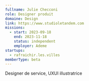 ```yaml
---
fullname: Julie Checconi
role: Designer produit
domaine: Design
link: https://www.studioletandem.com
missions:
  - start: 2023-09-18
    end: 2023-11-18
    status: independent
    employer: Ademe
startups:
  - rafraichir.les.villes
memberType: beta
---
```


Designer de service, UXUI  illustratrice

